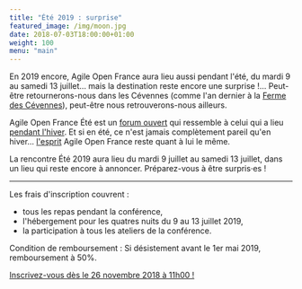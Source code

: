 ```yaml
---
title: "Été 2019 : surprise"
featured_image: /img/moon.jpg
date: 2018-07-03T18:00:00+01:00
weight: 100
menu: "main"
---
```


En 2019 encore, Agile Open France aura lieu aussi pendant l'été, du mardi 9 au
samedi 13 juillet… mais la destination reste encore une surprise !… Peut-être
retournerons-nous dans les Cévennes (comme l'an dernier à la [Ferme des
Cévennes](http://www.lafermedescevennes.com/)), peut-être nous
retrouverons-nous ailleurs.

<!--more-->

Agile Open France Été est un [forum
ouvert](https://fr.wikipedia.org/wiki/M%C3%A9thodologie_Forum_Ouvert) qui
ressemble à celui qui a lieu [pendant l'hiver](../hiver2019). Et si en été, ce
n'est jamais complètement pareil qu'en hiver… [l'esprit](/esprit) Agile Open
France reste quant à lui le même.

La rencontre Été 2019 aura lieu du mardi 9 juillet au samedi 13 juillet, dans
un lieu qui reste encore à annoncer. Préparez-vous à être surpris·es !

----

Les frais d'inscription couvrent :

- tous les repas pendant la conférence,
- l'hébergement pour les quatres nuits du 9 au 13 juillet 2019,
- la participation à tous les ateliers de la conférence.

Condition de remboursement : Si désistement avant le 1er mai 2019, remboursement à 50%.

[Inscrivez-vous dès le 26 novembre 2018 à 11h00 !](/inscription)
